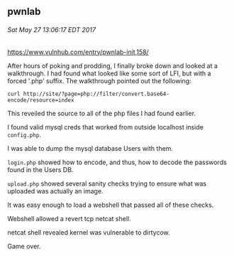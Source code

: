 pwnlab
------
###### Sat May 27 13:06:17 EDT 2017

https://www.vulnhub.com/entry/pwnlab-init,158/

After hours of poking and prodding, I finally broke down and looked at a
walkthrough. I had found what looked like some sort of LFI, but with a forced
'.php' suffix. The walkthrough pointed out the following:
```
curl http://site/?page=php://filter/convert.base64-encode/resource=index
```

This reveiled the source to all of the php files I had found earlier.

I found valid mysql creds that worked from outside localhost inside
`config.php`.

I was able to dump the mysql database Users with them.

`login.php` showed how to encode, and thus, how to decode the passwords found in
the Users DB.

`upload.php` showed several sanity checks trying to ensure what was uploaded was
actually an image.

It was easy enough to load a webshell that passed all of these checks.

Webshell allowed a revert tcp netcat shell.

netcat shell revealed kernel was vulnerable to dirtycow.

Game over.
